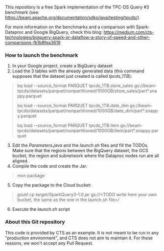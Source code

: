 This repository is a free Spark implementation of the TPC-DS Query #3 benchmark
(see: https://beam.apache.org/documentation/sdks/java/testing/tpcds/).

For more information on the benchmarks and a comparison with Spark-Dataproc and Google BigQuery, check this blog: https://medium.com/cts-technologies/bigquery-spark-or-dataflow-a-story-of-speed-and-other-comparisons-fb1b8fea3619

### How to launch the benchmark
1. In your Google project, create a BigQuery dataset
2. Load the 3 tables with the already generated data (this command supposes that the dataset just created is called *tpcds_1TB*):
>   bq load --source_format PARQUET tpcds_1TB.store_sales gs://beam-tpcds/datasets/parquet/nonpartitioned/1000GB/store_sales/part*.snappy.parquet
> 
>   bq load --source_format PARQUET tpcds_1TB.date_dim gs://beam-tpcds/datasets/parquet/nonpartitioned/1000GB/date_dim/part*.snappy.parquet
>
>   bq load --source_format PARQUET tpcds_1TB.item gs://beam-tpcds/datasets/parquet/nonpartitioned/1000GB/item/part*.snappy.parquet
3. Edit the _Parameters.java_ and the _launch.sh_ files and fill the TODOs. Make sure that the regions between the BigQuery dataset, the GCS bucket, the region and subnetwork where the Dataproc nodes run are all aligned.
4. Compile the code and create the Jar:
>  mvn package
5. Copy the package to the Cloud bucket:
> gsutil cp target/SparkQuery3-1.0.jar gs://<TODO write here your own bucket, the same as the one in the launch.sh file>/
6. Execute the _launch.sh_ script


### About this Git repository
This code is provided by CTS as an example. It is not meant to be run in any "production environment", and CTS does not aim to maintain it.
For these reasons, we won't accept any Pull Request.
